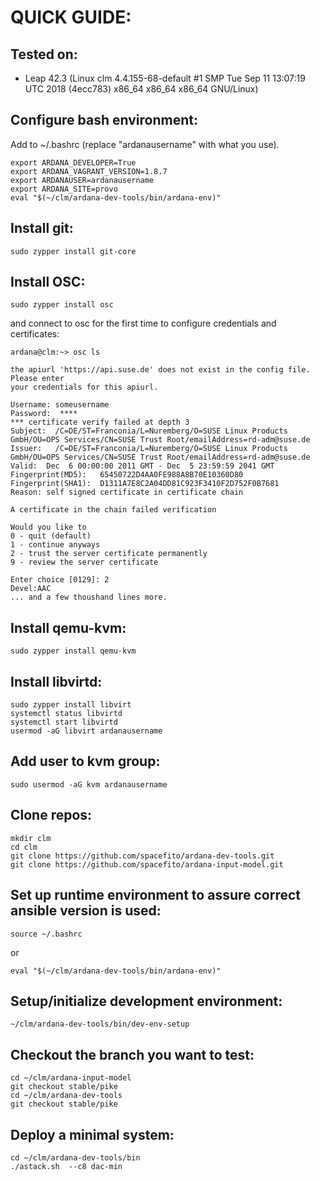 QUICK GUIDE:
============

Tested on:
----------
- Leap 42.3 (Linux clm 4.4.155-68-default #1 SMP Tue Sep 11 13:07:19 UTC 2018 (4ecc783) x86_64 x86_64 x86_64 GNU/Linux)

Configure bash environment:
---------------------------
Add to ~/.bashrc (replace "ardanausername" with what you use).
 ```
export ARDANA_DEVELOPER=True
export ARDANA_VAGRANT_VERSION=1.8.7
export ARDANAUSER=ardanausername
export ARDANA_SITE=provo
eval "$(~/clm/ardana-dev-tools/bin/ardana-env)"
```

Install git:
-------------
```
sudo zypper install git-core
```
Install OSC:
------------
```
sudo zypper install osc
```
and connect to osc for the first time to configure credentials and certificates:
```
ardana@clm:~> osc ls

the apiurl 'https://api.suse.de' does not exist in the config file. Please enter
your credentials for this apiurl.

Username: someusername
Password:  ****
*** certificate verify failed at depth 3
Subject:  /C=DE/ST=Franconia/L=Nuremberg/O=SUSE Linux Products GmbH/OU=OPS Services/CN=SUSE Trust Root/emailAddress=rd-adm@suse.de
Issuer:   /C=DE/ST=Franconia/L=Nuremberg/O=SUSE Linux Products GmbH/OU=OPS Services/CN=SUSE Trust Root/emailAddress=rd-adm@suse.de
Valid:  Dec  6 00:00:00 2011 GMT - Dec  5 23:59:59 2041 GMT
Fingerprint(MD5):   65450722D4AA0FE988A8B70E10360D80
Fingerprint(SHA1):  D1311A7E8C2A04DD81C923F3410F2D752F0B7681
Reason: self signed certificate in certificate chain

A certificate in the chain failed verification

Would you like to
0 - quit (default)
1 - continue anyways
2 - trust the server certificate permanently
9 - review the server certificate

Enter choice [0129]: 2
Devel:AAC
... and a few thoushand lines more.
```


Install qemu-kvm:
-----------------
```
sudo zypper install qemu-kvm
```

Install libvirtd:
-----------------
```
sudo zypper install libvirt
systemctl status libvirtd
systemctl start libvirtd
usermod -aG libvirt ardanausername

```
Add user to kvm group:
---------------------
```
sudo usermod -aG kvm ardanausername
```

Clone repos:
------------
```
mkdir clm
cd clm
git clone https://github.com/spacefito/ardana-dev-tools.git
git clone https://github.com/spacefito/ardana-input-model.git
```

Set up runtime environment to assure correct ansible version is used:
---------------------------------------------------------------------
```
source ~/.bashrc
```
or 
```
eval "$(~/clm/ardana-dev-tools/bin/ardana-env)"
```

Setup/initialize development environment: 
-----------------------------------------
```
~/clm/ardana-dev-tools/bin/dev-env-setup
```

Checkout the branch you want to test:
-------------------------------------
```
cd ~/clm/ardana-input-model
git checkout stable/pike
cd ~/clm/ardana-dev-tools
git checkout stable/pike
```

Deploy a minimal system: 
------------------------
```
cd ~/clm/ardana-dev-tools/bin
./astack.sh  --c8 dac-min
```
